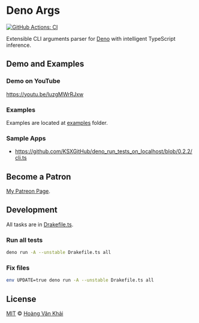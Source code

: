 # Deno Args

[![GitHub Actions: CI](https://github.com/KSXGitHub/deno-args/workflows/CI/badge.svg)](https://github.com/KSXGitHub/deno-args/actions?query=workflow%3ACI)

Extensible CLI arguments parser for [Deno](https://deno.land) with intelligent TypeScript inference.

## Demo and Examples

### Demo on YouTube

https://youtu.be/luzgMWrRJxw

### Examples

Examples are located at [examples](https://git.io/JfX8i) folder.

### Sample Apps

- https://github.com/KSXGitHub/deno_run_tests_on_localhost/blob/0.2.2/cli.ts

## Become a Patron

[My Patreon Page](https://patreon.com/khai96_).

## Development

All tasks are in [Drakefile.ts](https://git.io/JvhVf).

### Run all tests

```sh
deno run -A --unstable Drakefile.ts all
```

### Fix files

```sh
env UPDATE=true deno run -A --unstable Drakefile.ts all
```

## License

[MIT](https://git.io/JvK1f) © [Hoàng Văn Khải](https://ksxgithub.github.io)
